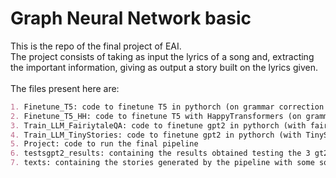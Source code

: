 # Graph Neural Network basic
This is the repo of the final project of EAI.
<br>
The project consists of taking as input the lyrics of a song and, extracting the important information, giving as output a story built on the lyrics given. 
<br>
<br>
The files present here are:
```markdown
1. Finetune_T5: code to finetune T5 in pythorch (on grammar correction task)
2. Finetune_T5_HH: code to finetune T5 with HappyTransformers (on grammar correction task)
3. Train_LLM_FairiytaleQA: code to finetune gpt2 in pythorch (with fairytaleQA dataset)
4. Train_LLM_TinyStories: code to finetune gpt2 in pythorch (with TinyStories dataset)
5. Project: code to run the final pipeline
6. testsgpt2_results: containing the results obtained testing the 3 gt2 trained (both text and metrics)
7. texts: containing the stories generated by the pipeline with some songs as inut (using gpt2_80000)
```
